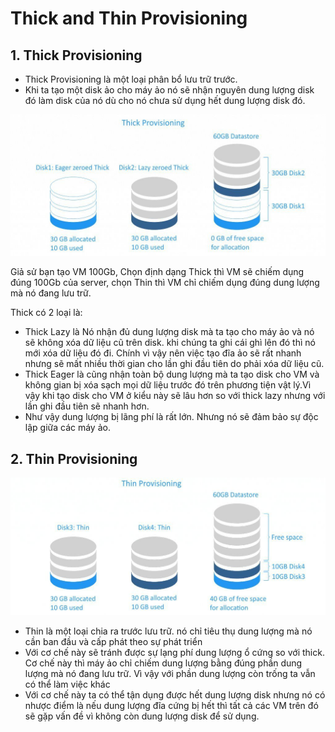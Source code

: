 # Thick and Thin Provisioning 

## 1. Thick Provisioning

- Thick Provisioning là một loại phân bổ lưu trữ trước.
- Khi ta tạo một disk ảo cho máy ảo nó sẽ nhận nguyên dung lượng disk đó làm disk của nó dù cho nó chưa sử dụng hết dung lượng disk đó.     

![](../images/thin_thick/t1.jpeg)

Giả sử bạn tạo VM 100Gb, Chọn định dạng Thick thì VM sẽ chiếm dụng đúng 100Gb của server, chọn Thin thì VM chỉ chiếm dụng đúng dung lượng mà nó đang lưu trữ.  

Thick có 2 loại là:

- Thick Lazy là Nó nhận đủ dung lượng disk mà ta tạo cho máy ảo và nó sẽ không xóa dữ liệu cũ trên disk. khi chúng ta ghi cái ghì lên đó thì nó mới xóa dữ liệu đó đi. Chính vì vậy nên việc tạo đĩa ảo sẽ rất nhanh nhưng sẽ mất nhiều thời gian cho lần ghi đầu tiên do phải xóa dữ liệu cũ.
- Thick Eager là cũng nhận toàn bộ dung lượng mà ta tạo disk cho VM và không gian bị xóa sạch mọi dữ liệu trước đó trên phương tiện vật lý.Vì vậy khi tạo disk cho VM ở kiểu này sẽ lâu hơn so với thick lazy nhưng với lần ghi đầu tiên sẽ nhanh hơn.  
- Như vậy dung lượng bị lãng phí là rất lớn. Nhưng nó sẽ đảm bảo sự độc lập giữa các máy ảo.

## 2. Thin Provisioning

![](../images/thin_thick/t2.jpeg)

- Thin là một loại chia ra trước lưu trữ. nó chỉ tiêu thụ dung lượng mà nó cần ban đầu và cấp phát theo sự phát triển
- Với cơ chế này sẽ tránh được sự lạng phí dung lượng ổ cứng so với thick. Cơ chế này thì máy ảo chỉ chiếm dung lượng bằng đúng phần dung lượng mà nó đang lưu trữ. Vì vậy với phần dung lượng còn trống ta vẫn có thể làm việc khác
- Với cơ chế này ta có thể tận dụng được hết dung lượng disk nhưng nó có nhược điểm là nếu dung lượng đĩa cứng bị hết thì tất cả các VM trên đó sẽ gặp vấn đề vì không còn dung lượng disk để sử dụng.


